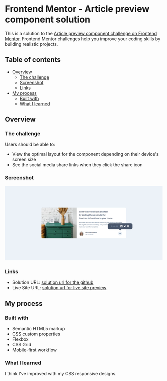 # Frontend Mentor - Article preview component solution

This is a solution to the [Article preview component challenge on Frontend Mentor](https://www.frontendmentor.io/challenges/article-preview-component-dYBN_pYFT). Frontend Mentor challenges help you improve your coding skills by building realistic projects. 

## Table of contents

- [Overview](#overview)
  - [The challenge](#the-challenge)
  - [Screenshot](#screenshot)
  - [Links](#links)
- [My process](#my-process)
  - [Built with](#built-with)
  - [What I learned](#what-i-learned)

## Overview

### The challenge

Users should be able to:

- View the optimal layout for the component depending on their device's screen size
- See the social media share links when they click the share icon

### Screenshot

![desktop design](./design/desktop-preview-my-solution.png)

### Links

<!-- will be upadted -->
- Solution URL: [solution url for the github]()
- Live Site URL: [solution url for live site preview]()

## My process

### Built with

- Semantic HTML5 markup
- CSS custom properties
- Flexbox
- CSS Grid
- Mobile-first workflow

### What I learned

I think I've improved with my CSS responsive designs.